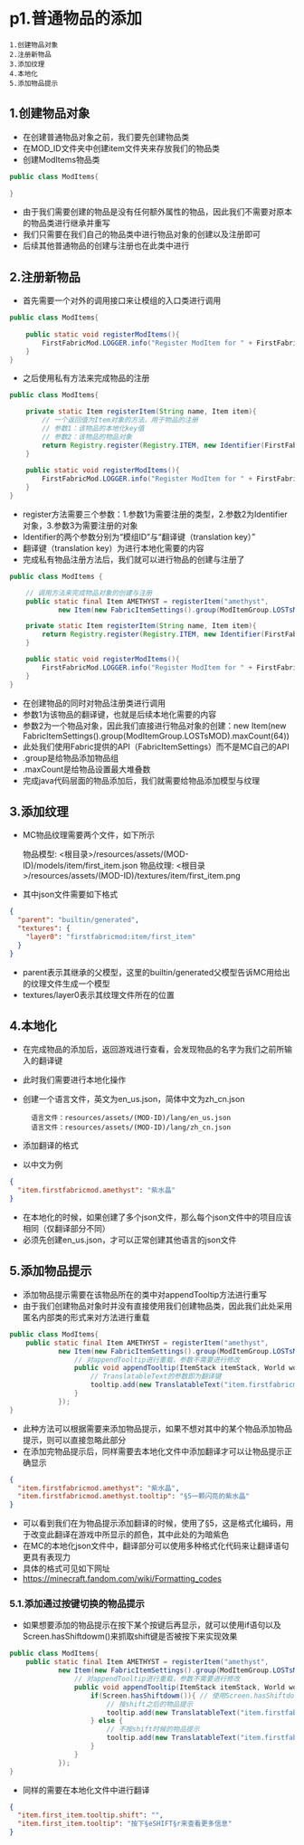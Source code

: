 # p1.普通物品的添加

    1.创建物品对象
    2.注册新物品
    3.添加纹理
    4.本地化
    5.添加物品提示

## 1.创建物品对象
- 在创建普通物品对象之前，我们要先创建物品类
- 在MOD_ID文件夹中创建item文件夹来存放我们的物品类
- 创建ModItems物品类
```java
public class ModItems{
    
}
```
- 由于我们需要创建的物品是没有任何额外属性的物品，因此我们不需要对原本的物品类进行继承并重写
- 我们只需要在我们自己的物品类中进行物品对象的创建以及注册即可
- 后续其他普通物品的创建与注册也在此类中进行


## 2.注册新物品
- 首先需要一个对外的调用接口来让模组的入口类进行调用
````java
public class ModItems{
    
    public static void registerModItems(){
        FirstFabricMod.LOGGER.info("Register ModItem for " + FirstFabricMod.MOD_ID);
    }
}
````
- 之后使用私有方法来完成物品的注册
```java
public class ModItems{

    private static Item registerItem(String name, Item item){
        // 一个返回值为Item对象的方法，用于物品的注册
        // 参数1：该物品的本地化key值
        // 参数2：该物品的物品对象
        return Registry.register(Registry.ITEM, new Identifier(FirstFabricMod.MOD_ID, name), item);
    }
    
    public static void registerModItems(){
        FirstFabricMod.LOGGER.info("Register ModItem for " + FirstFabricMod.MOD_ID);
    }
}
```
- register方法需要三个参数：1.参数1为需要注册的类型，2.参数2为Identifier对象，3.参数3为需要注册的对象
- Identifier的两个参数分别为“模组ID”与“翻译键（translation key）”
- 翻译键（translation key）为进行本地化需要的内容
- 完成私有物品注册方法后，我们就可以进行物品的创建与注册了
```java
public class ModItems {

    // 调用方法来完成物品对象的创建与注册
    public static final Item AMETHYST = registerItem("amethyst",
            new Item(new FabricItemSettings().group(ModItemGroup.LOSTsMOD).maxCount(64)));

    private static Item registerItem(String name, Item item){
        return Registry.register(Registry.ITEM, new Identifier(FirstFabricMod.MOD_ID, name), item);
    }

    public static void registerModItems(){
        FirstFabricMod.LOGGER.info("Register ModItem for " + FirstFabricMod.MOD_ID);
    }
}
```
- 在创建物品的同时对物品注册类进行调用
- 参数1为该物品的翻译键，也就是后续本地化需要的内容
- 参数2为一个物品对象，因此我们直接进行物品对象的创建：new Item(new FabricItemSettings().group(ModItemGroup.LOSTsMOD).maxCount(64))
- 此处我们使用Fabric提供的API（FabricItemSettings）而不是MC自己的API
- .group是给物品添加物品组
- .maxCount是给物品设置最大堆叠数
- 完成java代码层面的物品添加后，我们就需要给物品添加模型与纹理


## 3.添加纹理
- MC物品纹理需要两个文件，如下所示


    物品模型: <根目录>/resources/assets/(MOD-ID)/models/item/first_item.json
    物品纹理: <根目录>/resources/assets/(MOD-ID)/textures/item/first_item.png


- 其中json文件需要如下格式
```json
{
  "parent": "builtin/generated",
  "textures": {
    "layer0": "firstfabricmod:item/first_item"
  }
}
```
- parent表示其继承的父模型，这里的builtin/generated父模型告诉MC用给出的纹理文件生成一个模型
- textures/layer0表示其纹理文件所在的位置


## 4.本地化
- 在完成物品的添加后，返回游戏进行查看，会发现物品的名字为我们之前所输入的翻译键
- 此时我们需要进行本地化操作
- 创建一个语言文件，英文为en_us.json，简体中文为zh_cn.json

        语言文件：resources/assets/(MOD-ID)/lang/en_us.json
        语言文件：resources/assets/(MOD-ID)/lang/zh_cn.json

- 添加翻译的格式
- 以中文为例
```json
{
  "item.firstfabricmod.amethyst": "紫水晶"
}
```
- 在本地化的时候，如果创建了多个json文件，那么每个json文件中的项目应该相同（仅翻译部分不同）
- 必须先创建en_us.json，才可以正常创建其他语言的json文件


## 5.添加物品提示
- 添加物品提示需要在该物品所在的类中对appendTooltip方法进行重写
- 由于我们创建物品对象时并没有直接使用我们创建物品类，因此我们此处采用匿名内部类的形式来对方法进行重载
```java
public class ModItems{
    public static final Item AMETHYST = registerItem("amethyst",
            new Item(new FabricItemSettings().group(ModItemGroup.LOSTsMOD).maxCount(64)){ // 匿名内部类对方法进行重载
                // 对appendTooltip进行重载，参数不需要进行修改
                public void appendTooltip(ItemStack itemStack, World world, List<Text> tooltip, TooltipContext tooltipContext){
                    // TranslatableText的参数即为翻译键
                    tooltip.add(new TranslatableText("item.firstfabricmod.amethyst.tooltip"));
                }
            });
}
```
- 此种方法可以根据需要来添加物品提示，如果不想对其中的某个物品添加物品提示，则可以直接忽略此部分
- 在添加完物品提示后，同样需要去本地化文件中添加翻译才可以让物品提示正确显示

```json
{
  "item.firstfabricmod.amethyst": "紫水晶",
  "item.firstfabricmod.amethyst.tooltip": "§5一颗闪亮的紫水晶"
}
```
- 可以看到我们在为物品提示添加翻译的时候，使用了§5，这是格式化编码，用于改变此翻译在游戏中所显示的颜色，其中此处的为暗紫色
- 在MC的本地化json文件中，翻译部分可以使用多种格式化代码来让翻译语句更具有表现力
- 具体的格式可见如下网址
- https://minecraft.fandom.com/wiki/Formatting_codes


### 5.1.添加通过按键切换的物品提示
- 如果想要添加的物品提示在按下某个按键后再显示，就可以使用if语句以及Screen.hasShiftdowm()来抓取shift键是否被按下来实现效果
```java
public class ModItems{
    public static final Item AMETHYST = registerItem("amethyst",
            new Item(new FabricItemSettings().group(ModItemGroup.LOSTsMOD).maxCount(64)){ // 匿名内部类对方法进行重载
                // 对appendTooltip进行重载，参数不需要进行修改
                public void appendTooltip(ItemStack itemStack, World world, List<Text> tooltip, TooltipContext tooltipContext){
                    if(Screen.hasShiftdowm()){ // 使用Screen.hasShiftdowm()来读取shift按键
                        // 按shift之后的物品提示
                        tooltip.add(new TranslatableText("item.firstfabricmod.amethyst.tooltip.shift"));
                    } else {
                        // 不按shift时候的物品提示
                        tooltip.add(new TranslatableText("item.firstfabricmod.amethyst.tooltip"));
                    }
                }
            });
}
```
- 同样的需要在本地化文件中进行翻译
```json
{
  "item.first_item.tooltip.shift": "",
  "item.first_item.tooltip": "按下§eSHIFT§r来查看更多信息"
}
```
